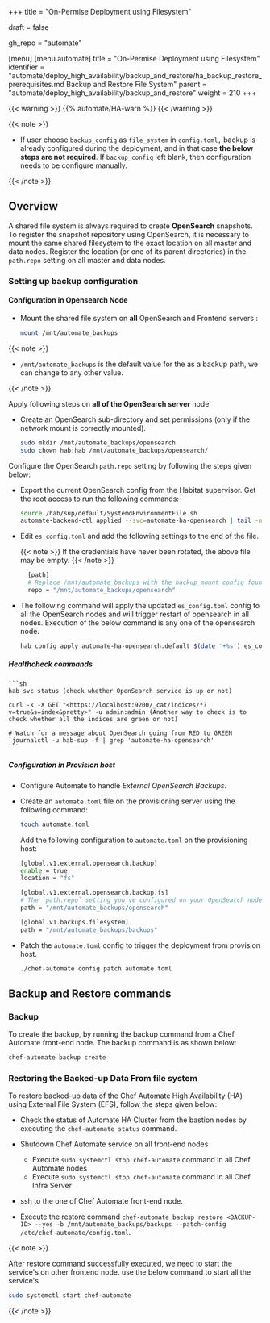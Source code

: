 +++
title = "On-Permise Deployment using Filesystem"

draft = false

gh_repo = "automate"

[menu]
    [menu.automate]
        title = "On-Permise Deployment using Filesystem"
        identifier = "automate/deploy_high_availability/backup_and_restore/ha_backup_restore_prerequisites.md Backup and Restore File System"
        parent = "automate/deploy_high_availability/backup_and_restore"
        weight = 210
+++

{{< warning >}}
{{% automate/HA-warn %}}
{{< /warning >}}

{{< note >}}

- If user choose `backup_config` as `file_system` in `config.toml,` backup is already configured during the deployment, and in that case **the below steps are not required**. If `backup_config` left blank, then configuration needs to be configure manually.

{{< /note >}}

## Overview

A shared file system is always required to create **OpenSearch** snapshots. To register the snapshot repository using OpenSearch, it is necessary to mount the same shared filesystem to the exact location on all master and data nodes. Register the location (or one of its parent directories) in the `path.repo` setting on all master and data nodes.

### Setting up backup configuration

#### Configuration in Opensearch Node

- Mount the shared file system on **all** OpenSearch and Frontend servers :

    ```sh
    mount /mnt/automate_backups
    ```

{{< note >}}

- `/mnt/automate_backups` is the default value for the as a backup path, we can change to any other value.

{{< /note >}}

Apply following steps on **all of the OpenSearch server** node

- Create an OpenSearch sub-directory and set permissions (only if the network mount is correctly mounted).

    ```sh
    sudo mkdir /mnt/automate_backups/opensearch
    sudo chown hab:hab /mnt/automate_backups/opensearch/
    ```

Configure the OpenSearch `path.repo` setting by following the steps given below:

- Export the current OpenSearch config from the Habitat supervisor. Get the root access to run the following commands:

    ```sh
    source /hab/sup/default/SystemdEnvironmentFile.sh
    automate-backend-ctl applied --svc=automate-ha-opensearch | tail -n +2 > es_config.toml
    ```

- Edit `es_config.toml` and add the following settings to the end of the file.

    {{< note >}} If the credentials have never been rotated, the above file may be empty. {{< /note >}}

    ```sh
      [path]
      # Replace /mnt/automate_backups with the backup_mount config found on the provisioning host in /hab/a2_deploy_workspace/a2ha.rb
      repo = "/mnt/automate_backups/opensearch"
    ```

- The following command will apply the updated `es_config.toml` config to all the OpenSearch nodes and will trigger restart of opensearch in all nodes.
  Execution of the below command is any one of the opensearch node.

    ```sh
    hab config apply automate-ha-opensearch.default $(date '+%s') es_config.toml
    ```

##### Healthcheck commands

    ```sh
    hab svc status (check whether OpenSearch service is up or not)

    curl -k -X GET "<https://localhost:9200/_cat/indices/*?v=true&s=index&pretty>" -u admin:admin (Another way to check is to check whether all the indices are green or not)

    # Watch for a message about OpenSearch going from RED to GREEN
    `journalctl -u hab-sup -f | grep 'automate-ha-opensearch'
    ```

##### Configuration in Provision host

- Configure Automate to handle _External OpenSearch Backups_.

- Create an `automate.toml` file on the provisioning server using the following command:

    ```bash
    touch automate.toml
    ```

    Add the following configuration to `automate.toml` on the provisioning host:

    ```sh
    [global.v1.external.opensearch.backup]
    enable = true
    location = "fs"

    [global.v1.external.opensearch.backup.fs]
    # The `path.repo` setting you've configured on your OpenSearch nodes must be a parent directory of the setting you configure here:
    path = "/mnt/automate_backups/opensearch"

    [global.v1.backups.filesystem]
    path = "/mnt/automate_backups/backups"
    ```

- Patch the `automate.toml` config to trigger the deployment from provision host.

    ```sh
    ./chef-automate config patch automate.toml
    ```

## Backup and Restore commands

### Backup

To create the backup, by running the backup command from a Chef Automate front-end node. The backup command is as shown below:

```cmd
chef-automate backup create
```

<!-- ### Restore

This section includes the procedure to restore backed-up data of the Chef Automate High Availability (HA) using File System.

Restore operation restores all the data while the backup is going on. The restore operation stops will the ongoing backup procedure. Let's understand the whole process by a scenario:

-   Create a automate _UserA_ and generate an API token named _Token1_ for _UserA_.
-   Create a backup, and let's assume the back id to be _20220708044530_.
-   Create a new user _UserB_ and a respective API token named _Token2_.
-   Now, suppose you want to restore data in the same automate cluster. In that case, the data will only be stored for _UserA_ with its token as the backup bundle only contains the _UserA_, and the _UserB_ is not available in the backup bundle. -->

### Restoring the Backed-up Data From file system

To restore backed-up data of the Chef Automate High Availability (HA) using External File System (EFS), follow the steps given below:

- Check the status of Automate HA Cluster from the bastion nodes by executing the `chef-automate status` command.

- Shutdown Chef Automate service on all front-end nodes

  - Execute `sudo systemctl stop chef-automate` command in all Chef Automate nodes
  - Execute `sudo systemctl stop chef-automate` command in all Chef Infra Server

- ssh to the one  of Chef Automate front-end node.

- Execute the restore command `chef-automate backup restore <BACKUP-ID> --yes -b /mnt/automate_backups/backups --patch-config /etc/chef-automate/config.toml`.

{{< note >}}

After restore command successfully executed, we need to start the service's on other frontend node. use the below command to start all the service's
  
  ```sh
  sudo systemctl start chef-automate
  ```

{{< /note >}}